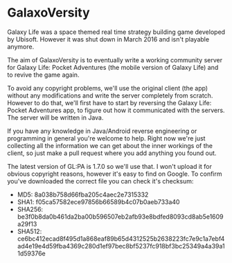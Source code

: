 # GalaxoVersity

Galaxy Life was a space themed real time strategy building game developed by Ubisoft. However it was shut down in March 2016 and isn't playable anymore.

The aim of GalaxoVersity is to eventually write a working community server for Galaxy Life: Pocket Adventures (the mobile version of Galaxy Life) and to revive the game again.

To avoid any copyright problems, we'll use the original client (the app) without any modifications and write the server completely from scratch. However to do that, we'll first have to start by reversing the Galaxy Life: Pocket Adventures app, to figure out how it communicated with the servers. The server will be written in Java.

If you have any knowledge in Java/Android reverse engineering or programming in general you're welcome to help. Right now we're just collecting all the information we can get about the inner workings of the client, so just make a pull request where you add anything you found out.

The latest version of GL:PA is 1.7.0 so we'll use that. I won't upload it for obvious copyright reasons, however it's easy to find on Google. To confirm you've downloaded the correct file you can check it's checksum:
* MD5: 8a038b758d66fba205c4aec2e7315332
* SHA1: f05ca57582ece97856b66589b4c07b0aeb733a40
* SHA256: be3f0b8da0b461da2ba00b596507eb2afb93e8bdfed8093cd8ab5e1609a29f13
* SHA512: ce6bc412ecad8f495d1a868eaf89b65d4312525b2638223fc7e9c1a7ebf4ad4e19e4d59fba4369c280d1ef97bec8bf5237fc918bf3bc25349a4a39a11d59376e
